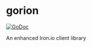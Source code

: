# gorion

[![GoDoc](https://godoc.org/github.com/arschles/gorion?status.svg)](https://godoc.org/github.com/arschles/gorion)

An enhanced Iron.io client library
